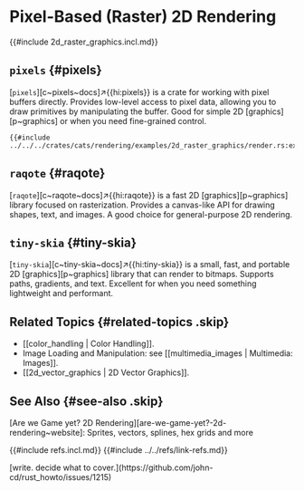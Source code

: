 # Pixel-Based (Raster) 2D Rendering

{{#include 2d_raster_graphics.incl.md}}

## `pixels` {#pixels}

[`pixels`][c~pixels~docs]↗{{hi:pixels}} is a crate for working with pixel buffers directly. Provides low-level access to pixel data, allowing you to draw primitives by manipulating the buffer. Good for simple 2D [graphics][p~graphics] or when you need fine-grained control.

```rust,editable
{{#include ../../../crates/cats/rendering/examples/2d_raster_graphics/render.rs:example}}
```

## `raqote` {#raqote}

[`raqote`][c~raqote~docs]↗{{hi:raqote}} is a fast 2D [graphics][p~graphics] library focused on rasterization. Provides a canvas-like API for drawing shapes, text, and images. A good choice for general-purpose 2D rendering.

## `tiny-skia` {#tiny-skia}

[`tiny-skia`][c~tiny-skia~docs]↗{{hi:tiny-skia}} is a small, fast, and portable 2D [graphics][p~graphics] library that can render to bitmaps. Supports paths, gradients, and text. Excellent for when you need something lightweight and performant.

## Related Topics {#related-topics .skip}

- [[color_handling | Color Handling]].
- Image Loading and Manipulation: see [[multimedia_images | Multimedia: Images]].
- [[2d_vector_graphics | 2D Vector Graphics]].

## See Also {#see-also .skip}

[Are we Game yet? 2D Rendering][are-we-game-yet?-2d-rendering~website]: Sprites, vectors, splines, hex grids and more

{{#include refs.incl.md}}
{{#include ../../refs/link-refs.md}}

<div class="hidden">
[write. decide what to cover.](https://github.com/john-cd/rust_howto/issues/1215)
</div>
